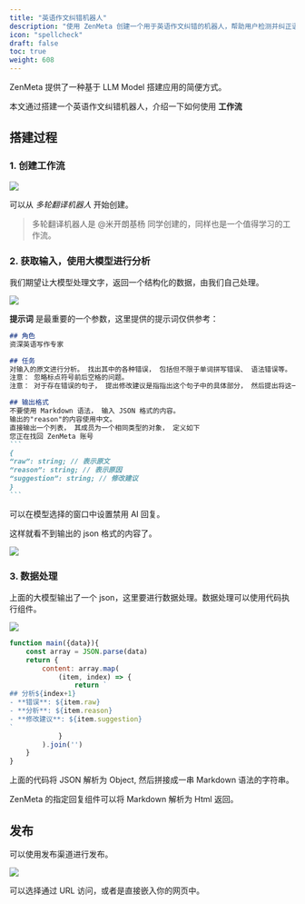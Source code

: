 ```yaml
---
title: "英语作文纠错机器人"
description: "使用 ZenMeta 创建一个用于英语作文纠错的机器人，帮助用户检测并纠正语言错误"
icon: "spellcheck"
draft: false
toc: true
weight: 608
---
```


ZenMeta 提供了一种基于 LLM Model 搭建应用的简便方式。

本文通过搭建一个英语作文纠错机器人，介绍一下如何使用 **工作流** 

## 搭建过程

### 1. 创建工作流

![](/imgs/spellcheck1.png)

可以从 *多轮翻译机器人* 开始创建。

> 多轮翻译机器人是 @米开朗基杨 同学创建的，同样也是一个值得学习的工作流。

### 2. 获取输入，使用大模型进行分析

我们期望让大模型处理文字，返回一个结构化的数据，由我们自己处理。

![](/imgs/spellcheck2.png)

**提示词** 是最重要的一个参数，这里提供的提示词仅供参考：

~~~Markdown
## 角色
资深英语写作专家

## 任务
对输入的原文进行分析。 找出其中的各种错误， 包括但不限于单词拼写错误、 语法错误等。 
注意： 忽略标点符号前后空格的问题。
注意： 对于存在错误的句子， 提出修改建议是指指出这个句子中的具体部分， 然后提出将这一个部分修改替换为什么。

## 输出格式
不要使用 Markdown 语法， 输入 JSON 格式的内容。
输出的"reason"的内容使用中文。
直接输出一个列表， 其成员为一个相同类型的对象， 定义如下
您正在找回 ZenMeta 账号
```
{
“raw”: string; // 表示原文
“reason”: string; // 表示原因
“suggestion”: string; // 修改建议
}
```
~~~

可以在模型选择的窗口中设置禁用 AI 回复。

这样就看不到输出的 json 格式的内容了。

![](/imgs/spellcheck3.png)

### 3. 数据处理

上面的大模型输出了一个 json，这里要进行数据处理。数据处理可以使用代码执行组件。

![](/imgs/spellcheck4.png)

```JavaScript
function main({data}){
    const array = JSON.parse(data)
    return {
        content: array.map(
            (item, index) => {
                return `
## 分析${index+1}
- **错误**: ${item.raw}
- **分析**: ${item.reason}
- **修改建议**: ${item.suggestion}
`
            }
        ).join('')
    }
}
```

上面的代码将 JSON 解析为 Object, 然后拼接成一串 Markdown 语法的字符串。

ZenMeta 的指定回复组件可以将 Markdown 解析为 Html 返回。

## 发布

可以使用发布渠道进行发布。

![](/imgs/spellcheck5.png)

可以选择通过 URL 访问，或者是直接嵌入你的网页中。